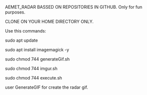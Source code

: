 AEMET_RADAR BASSED ON REPOSITORIES IN GITHUB. Only for fun purposes. 

CLONE ON YOUR HOME DIRECTORY ONLY.

Use this commands:

sudo apt update

sudo apt install imagemagick -y

sudo chmod 744 generateGif.sh

sudo chmod 744 imgur.sh

sudo chmod 744 execute.sh

user GenerateGIF for create the radar gif.
